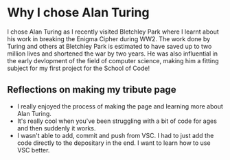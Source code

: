 # Why I chose Alan Turing
I chose Alan Turing as I recently visited Bletchley Park where I learnt about his work in breaking the Enigma Cipher during WW2. 
The work done by Turing and others at Bletchley Park is estimated to have saved up to two million lives and shortened the war by two years. 
He was also influential in the early devlopment of the field of computer science, making him a fitting subject for my first project for the School of Code!

## Reflections on making my tribute page
- I really enjoyed the process of making the page and learning more about Alan Turing.
- It's really cool when you've been struggling with a bit of code for ages and then suddenly it works.
- I wasn't able to add, commit and push from VSC. I had to just add the code directly to the depositary in the end. I want to learn how to use VSC better. 
